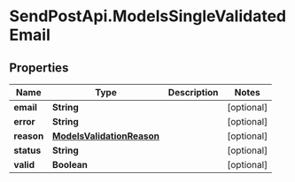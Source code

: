 # SendPostApi.ModelsSingleValidatedEmail

## Properties
Name | Type | Description | Notes
------------ | ------------- | ------------- | -------------
**email** | **String** |  | [optional] 
**error** | **String** |  | [optional] 
**reason** | [**ModelsValidationReason**](ModelsValidationReason.md) |  | [optional] 
**status** | **String** |  | [optional] 
**valid** | **Boolean** |  | [optional] 


